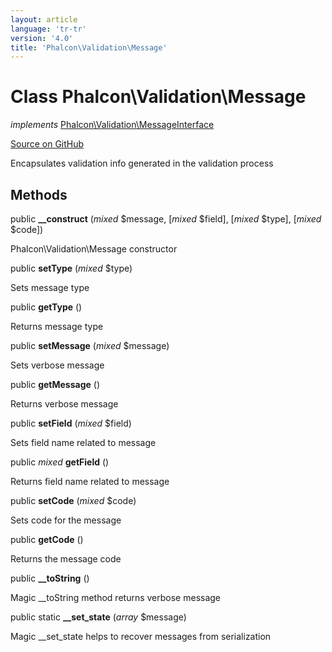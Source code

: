 ```yaml
---
layout: article
language: 'tr-tr'
version: '4.0'
title: 'Phalcon\Validation\Message'
---
```


# Class **Phalcon\Validation\Message**

*implements* [Phalcon\Validation\MessageInterface](api/Phalcon_Validation_MessageInterface)

<a href="https://github.com/phalcon/cphalcon/tree/v4.0.0/phalcon/validation/message.zep" class="btn btn-default btn-sm">Source on GitHub</a>

Encapsulates validation info generated in the validation process

## Methods

public **__construct** (*mixed* $message, [*mixed* $field], [*mixed* $type], [*mixed* $code])

Phalcon\Validation\Message constructor

public **setType** (*mixed* $type)

Sets message type

public **getType** ()

Returns message type

public **setMessage** (*mixed* $message)

Sets verbose message

public **getMessage** ()

Returns verbose message

public **setField** (*mixed* $field)

Sets field name related to message

public *mixed* **getField** ()

Returns field name related to message

public **setCode** (*mixed* $code)

Sets code for the message

public **getCode** ()

Returns the message code

public **__toString** ()

Magic __toString method returns verbose message

public static **__set_state** (*array* $message)

Magic __set_state helps to recover messages from serialization